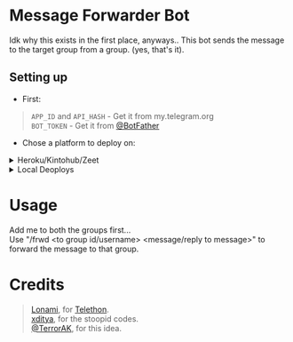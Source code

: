 # Message Forwarder Bot

Idk why this exists in the first place, anyways..
This bot sends the message to the target group from a group. (yes, that's it).

## Setting up 
* First:
> `APP_ID` and `API_HASH` - Get it from my.telegram.org   
> `BOT_TOKEN` - Get it from [@BotFather](https://t.me/BotFather)   
* Chose a platform to deploy on:
<details>
<summary>Heroku/Kintohub/Zeet</summary>
<br>
Add them to the environment vars.
</details>
<details>
<summary>Local Deoploys</summary>
<br>
Make a ".env" file in the root of the repo, like ".env.sample" and fill in the values.   
</details>

# Usage
Add me to both the groups first...   
Use "/frwd <to group id/username> <message/reply to message>" to forward the message to that group.

# Credits
> [Lonami](https://github.com/LonamiWebs), for [Telethon](https://github.com/LonamiWebs/Telethon).   
> [xditya](https://github.com/xditya), for the stoopid codes.   
> [@TerrorAK](https://t.me/TerrorAK), for this idea.   
